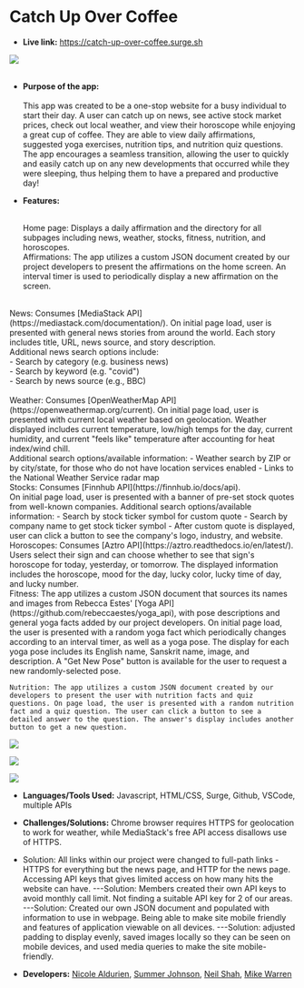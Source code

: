 # Catch Up Over Coffee

* **Live link:**
https://catch-up-over-coffee.surge.sh

![](https://user-images.githubusercontent.com/71364408/110894177-66374b00-82c5-11eb-90ec-28a81e72a089.png)
<br /> <br />
* **Purpose of the app:** <br/><br/>
 This app was created to be a one-stop website for a busy individual to start their day. A user can catch up on news, see active stock market prices, check out local weather, and view their horoscope while enjoying a great cup of coffee. They are able to view daily affirmations, suggested yoga exercises, nutrition tips, and nutrition quiz questions. The app encourages a seamless transition, allowing the user to quickly and easily catch up on any new developments that occurred while they were sleeping, thus helping them to have a prepared and productive day!

* **Features:** <br/><br/>

    Home page: Displays a daily affirmation and the directory for all subpages including news, weather, stocks, fitness, nutrition, and horoscopes.
    <br>
    Affirmations: The app utilizes a custom JSON document created by our project developers to present the affirmations on the home screen. An interval timer is used to periodically display a new affirmation on the screen.
<br>
    News: Consumes [MediaStack API](https://mediastack.com/documentation/).
    On initial page load, user is presented with general news stories from around the world. Each story includes title, URL, news source, and story description.<br/>
    Additional news search options include:<br/>
    - Search by category (e.g. business news)<br/>
    - Search by keyword (e.g. "covid")<br/>
    - Search by news source (e.g., BBC)<br/>
<br>
    Weather: Consumes [OpenWeatherMap API](https://openweathermap.org/current).
    On initial page load, user is presented with current local weather based on geolocation. Weather displayed includes current temperature, low/high temps for the day, current humidity, and current "feels like" temperature after accounting for heat index/wind chill.<br/>
    Additional search options/available information:
    - Weather search by ZIP or by city/state, for those who do not have location services enabled
    - Links to the National Weather Service radar map
<br>
    Stocks: Consumes [Finnhub API](https://finnhub.io/docs/api).<br>
    On initial page load, user is presented with a banner of pre-set stock quotes from well-known companies.
    Additional search options/available information:
    - Search by stock ticker symbol for custom quote
    - Search by company name to get stock ticker symbol
    - After custom quote is displayed, user can click a button to see the company's logo, industry, and website.
<br>
    Horoscopes: Consumes [Aztro API](https://aztro.readthedocs.io/en/latest/).<br>
    Users select their sign and can choose whether to see that sign's horoscope for today, yesterday, or tomorrow. The displayed information includes the horoscope, mood for the day, lucky color, lucky time of day, and lucky number.
<br>
    Fitness: The app utilizes a custom JSON document that sources its names and images from Rebecca Estes' [Yoga API](https://github.com/rebeccaestes/yoga_api), with pose descriptions and general yoga facts added by our project developers.  
    On initial page load, the user is presented with a random yoga fact which periodically changes according to an interval timer, as well as a yoga pose. The display for each yoga pose includes its English name, Sanskrit name, image, and description. A "Get New Pose" button is available for the user to request a new randomly-selected pose.

    Nutrition: The app utilizes a custom JSON document created by our developers to present the user with nutrition facts and quiz questions. On page load, the user is presented with a random nutrition fact and a quiz question. The user can click a button to see a detailed answer to the question. The answer's display includes another button to get a new question.

![](https://user-images.githubusercontent.com/71364408/110894171-65061e00-82c5-11eb-8859-b99c150e625f.png)

![](https://user-images.githubusercontent.com/71364408/110894168-633c5a80-82c5-11eb-8002-75c4fa0996f2.png)

![](https://user-images.githubusercontent.com/71364408/110894165-60da0080-82c5-11eb-86a5-f0cd5357d133.png)


* **Languages/Tools Used:**
Javascript, HTML/CSS, Surge, Github, VSCode, multiple APIs

* **Challenges/Solutions:**
Chrome browser requires HTTPS for geolocation to work for weather, while MediaStack's free API access disallows use of HTTPS.
- Solution: All links within our project were changed to full-path links - HTTPS for everything but the news page, and HTTP for the news page.
Accessing API keys that gives limited access on how many hits the website can have.
---Solution: Members created their own API keys to avoid monthly call limit.
Not finding a suitable API key for 2 of our areas.
---Solution: Created our own JSON document and populated with information to use in webpage.
Being able to make site mobile friendly and features of application viewable on all devices.
---Solution: adjusted padding to display evenly, saved images locally so they can be seen on mobile devices, and used media queries to make the site mobile-friendly.


* **Developers:**
[Nicole Aldurien](https://github.com/nicolealdurien), [Summer Johnson](https://github.com/SJ-CODES), [Neil Shah](https://github.com/neilshah101), [Mike Warren](https://github.com/mikewarren02)

<br>
